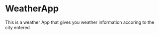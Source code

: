 # WeatherApp

This is a weather App that gives you weather information accoring to the city entered
